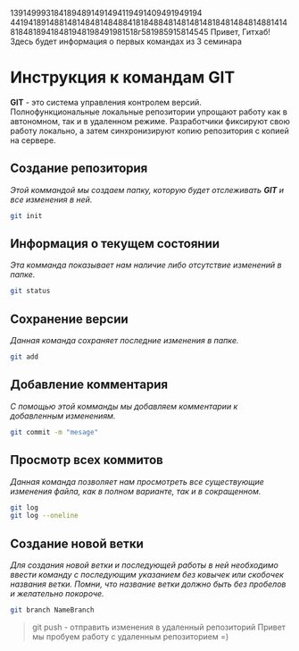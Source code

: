 1391499931841894891491494119491409491949194
4419418914881481484814848841818488481481481481848148481488141481848189418481948198491981518г581985915814545
Привет, Гитхаб! Здесь будет информация о первых командах из 3 семинара
# Инструкция к командам GIT
**GIT** - это система управления контролем версий. Полнофункциональные локальные репозитории упрощают работу как в автономном, так и в удаленном режиме. Разработчики фиксируют свою работу локально, а затем синхронизируют копию репозитория с копией на сервере.
## Создание репозитория
*Этой коммандой мы создаем папку, которую будет отслеживать **GIT** и все изменения в ней.*
```sh
git init
```
## Информация о текущем состоянии
*Эта комманда показывает нам наличие либо отсутствие изменений в папке.*
```sh
git status
```
## Сохранение версии
*Данная команда сохраняет последние изменения в папке.*
```sh
git add
```
## Добавление комментария
*С помощью этой комманды мы добавляем комментарии к добавленным изменениям.*
```sh
git commit -m "mesage"
```
## Просмотр всех коммитов
*Данная команда позволяет нам просмотреть все существующие изменения файла, как в полном варианте, так и в сокращенном.*
```sh
git log
git log --oneline
```
## Создание новой ветки
*Для создания новой ветки и последующей работы в ней необходимо ввести команду с последующим указанием без ковычек или скобочек названия ветки. Помни, что название ветки должно быть без пробелов и желательно покороче.*
```sh
git branch NameBranch
```
> git push - отправить изменения в удаленный репозиторий 
Привет мы пробуем работу с удаленным репозиторием =)